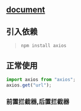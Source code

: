 ## [document](https://axios-http.com/docs/intro)

## 引入依赖
> `npm install axios`

## 正常使用
```javascript
import axios from "axios";
axios.get("url");
```

<!-- ## 一般挂原型链上
在 `/src/main.js` 中加入
```javascript
Vue.prototype.$axios = axios;
``` -->

### 前置拦截器,后置拦截器

